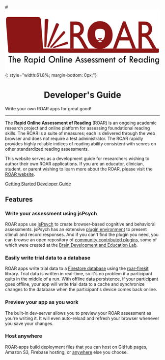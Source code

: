 #![ROAR logo](assets/roar-logo.png){: style="width:61.8%; margin-bottom: 0px;"}

<h1 style="text-align: center;">Developer's Guide</h1>

Write your own ROAR apps for great good!

---
<!-- markdownlint-disable MD033 -->

The **Rapid Online Assessment of Reading** (ROAR) is an ongoing academic
research project and online platform for assessing foundational reading skills.
The ROAR is a suite of measures; each is delivered through the web browser and
does not require a test administrator. The ROAR rapidly provides highly reliable
indices of reading ability consistent with scores on other standardized reading
assessments.

This website serves as a development guide for researchers wishing to author
their own ROAR applications. If you are an educator, clinician, student, or
parent wishing to learn more about the ROAR, please visit the [ROAR
website](https://roar.stanford.edu/).

[introductory tutorial]: getting-started.md
[User Guide]: developer-guide/index.md

<div class="text-center">
<a href="getting-started/" class="btn btn-primary" role="button">Getting Started</a>
<a href="developer-guide/" class="btn btn-primary" role="button">Developer Guide</a>
</div>

<div class="jumbotron">
<h2 class="display-4 text-center">Features</h2>

<div class="row">
  <div class="col-sm-6">
    <div class="card">
      <div class="card-body">
        <h3 class="card-title">Write your assessment using jsPsych</h3>
        <p class="card-text">
            ROAR apps use <a href="https://www.jspsych.org/7.0/">jsPsych</a> to
            create browser-based cognitive and behavioral assessments.
            jsPsych has an extensive <a
            href="https://www.jspsych.org/7.0/overview/plugins">plugin
            environment</a> to present stimuli and record responses.
            And if you can't find the plugin you need, you can browse an open
            repository of <a
            href="https://github.com/jspsych/jspsych-contrib/">community
            contributed plugins</a>, some of which were created at the <a
            href="https://www.brainandeducation.com/">Brain Development and
            Education Lab</a>.
        </p>
      </div>
    </div>
  </div>
  <div class="col-sm-6">
    <div class="card">
      <div class="card-body">
        <h3 class="card-title">Easily write trial data to a database</h3>
        <p class="card-text">
            ROAR apps write trial data to a <a
            href="https://firebase.google.com/docs/firestore">Firestore
            database</a> using the <a
            href="https://www.npmjs.com/package/@bdelab/roar-firekit">roar-firekit</a>
            library. Trial data is written in real-time, so it's no problem if a
            participant quits in the middle of a run.  With offline data
            persistence, if your participant goes offline, your app will write
            trial data to a cache and synchronize changes to the database when
            the participant's device comes back online.
        </p>
      </div>
    </div>
  </div>
</div>

<div class="row">
  <div class="col-sm-6">
    <div class="card">
      <div class="card-body">
        <h3 class="card-title">Preview your app as you work</h3>
        <p class="card-text">
            The built-in dev-server allows you to preview your ROAR assessment
            as you're writing it. It will even auto-reload and refresh your
            browser whenever you save your changes.
        </p>
      </div>
    </div>
  </div>
  <div class="col-sm-6">
    <div class="card">
      <div class="card-body">
        <h3 class="card-title">Host anywhere</h3>
        <p class="card-text">
            ROAR-apps build deployment files that you can host on GitHub pages,
            Amazon S3, Firebase hosting, or <a
            href="user-guide/deploying-your-experiment/">anywhere</a> else you
            choose.
        </p>
      </div>
    </div>
  </div>
</div>
</div>
